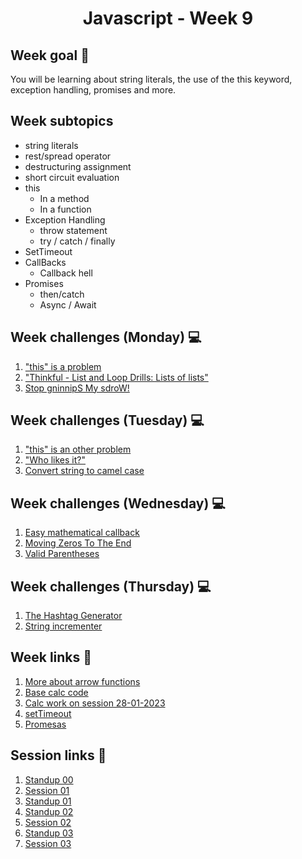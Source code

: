 <h1 align="center">Javascript - Week 9</h1>

## Week goal 🏁

<p>You will be learning about string literals, the use of the this keyword, exception handling, promises and more.</p>

## Week subtopics

- string literals
- rest/spread operator
- destructuring assignment
- short circuit evaluation
- this
  - In a method
  - In a function
- Exception Handling
  - throw statement
  - try / catch / finally
- SetTimeout
- CallBacks
  - Callback hell
- Promises
  - then/catch
  - Async / Await

## Week challenges (Monday) 💻

1. ["this" is a problem](./challenges/e00.md)
2. ["Thinkful - List and Loop Drills: Lists of lists"](./challenges/e03.md)
3. [Stop gninnipS My sdroW!](./challenges/e04.md)

## Week challenges (Tuesday) 💻

1. ["this" is an other problem](./challenges/e01.md)
2. ["Who likes it?"](./challenges/e05.md)
3. [Convert string to camel case](./challenges/e06.md)

## Week challenges (Wednesday) 💻

1. [Easy mathematical callback](./challenges/e02.md)
2. [Moving Zeros To The End](./challenges/e07.md)
3. [Valid Parentheses](./challenges/e08.md)

## Week challenges (Thursday) 💻

1. [The Hashtag Generator](./challenges/e09.md)
2. [String incrementer](./challenges/e10.md)

## Week links 🔗

1. [More about arrow functions](https://dmitripavlutin.com/differences-between-arrow-and-regular-functions/)
2. [Base calc code](https://github.com/corecodeio/fundamentals-calc)
3. [Calc work on session 28-01-2023](https://github.com/corecodeio/fundamentals-calc/tree/session-28-01-2023)
4. [setTimeout](https://www.youtube.com/watch?v=rhdw-Qw2Sng)
5. [Promesas](https://www.youtube.com/watch?v=rKK1q7nFt7M)

## Session links 🔗

1. [Standup 00](https://github.com/corecodeio/FUND04-JS/blob/main/W09/00stdp.js)
2. [Session 01](https://github.com/corecodeio/FUND04-JS/blob/main/W09/01.js)
3. [Standup 01](https://github.com/corecodeio/FUND04-JS/blob/main/W09/01stdp.js)
4. [Standup 02](https://github.com/corecodeio/FUND04-JS/blob/main/W09/02stdp.js)
5. [Session 02](https://github.com/corecodeio/FUND04-JS/blob/main/W09/03.js)
6. [Standup 03](https://github.com/corecodeio/FUND04-JS/blob/main/W09/03stdp.js)
7. [Session 03](https://github.com/corecodeio/FUND04-JS/blob/main/W09/04.js)